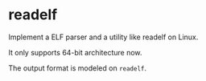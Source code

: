# readelf

Implement a ELF parser and a utility like readelf on Linux.

It only supports 64-bit architecture now.

The output format is modeled on `readelf`.